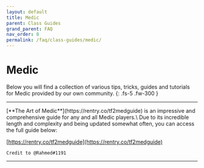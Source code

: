 ```yaml
---
layout: default
title: Medic
parent: Class Guides
grand_parent: FAQ
nav_order: 8
permalink: /faq/class-guides/medic/
---
```


# Medic
Below you will find a collection of various tips, tricks, guides and tutorials for Medic provided by our own community.
{: .fs-5 .fw-300 }

---

<div class="code-example" markdown="1">
[**The Art of Medic**](https://rentry.co/tf2medguide) is an impressive and comprehensive guide for any and all Medic players.\
Due to its incredible length and complexity and being updated somewhat often, you can access the full guide below:

[https://rentry.co/tf2medguide](https://rentry.co/tf2medguide)
```
Credit to @Rahmed#1191
```
---